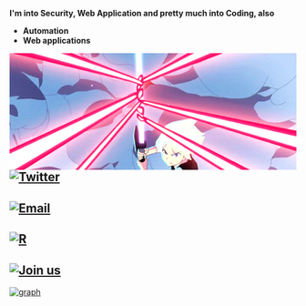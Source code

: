 **I'm into Security, Web Application and pretty much into Coding, also**
- **Automation** 
- **Web applications**

<img align="left" src="ls.gif" style="top:20%; right:20%">

## [![Twitter](https://img.shields.io/twitter/url?label=%2Fkrggraj87126&style=social&url=https%3A%2F%2Ftwitter.com%2Fkrggraj87126)](https://twitter.com/krggraj87126)

## [![Email](https://img.shields.io/twitter/url?color=wdw&label=s7887132%40gmail.com&logo=dwwd&logoColor=wdwdw&style=social&url=https%3A%2F%2Ftwitter.com%2Fmyselfsilver)](mailto:s7887132@gmail.com)

## [![R](https://img.shields.io/reddit/subreddit-subscribers/rulestayupdated?style=social)](https://www.reddit.com/r/rulestayupdated/)

## [![Join us](https://img.shields.io/badge/Join-us-black)](https://t.me/rulestayupdated)




[![graph](https://activity-graph.herokuapp.com/graph?username=xsummit&theme=react-dark)](https://t.me/rulestayupdated)




